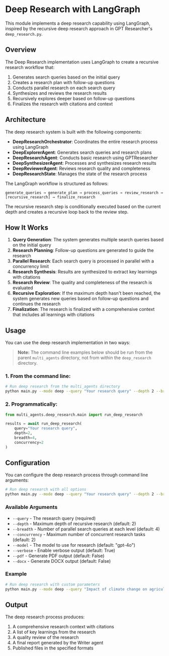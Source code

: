 # Deep Research with LangGraph

This module implements a deep research capability using LangGraph, inspired by the recursive deep research approach in GPT Researcher's `deep_research.py`.

## Overview

The Deep Research implementation uses LangGraph to create a recursive research workflow that:

1. Generates search queries based on the initial query
2. Creates a research plan with follow-up questions
3. Conducts parallel research on each search query
4. Synthesizes and reviews the research results
5. Recursively explores deeper based on follow-up questions
6. Finalizes the research with citations and context

## Architecture

The deep research system is built with the following components:

- **DeepResearchOrchestrator**: Coordinates the entire research process using LangGraph
- **DeepExplorerAgent**: Generates search queries and research plans
- **DeepResearchAgent**: Conducts basic research using GPTResearcher
- **DeepSynthesizerAgent**: Processes and synthesizes research results
- **DeepReviewerAgent**: Reviews research quality and completeness
- **DeepResearchState**: Manages the state of the research process

The LangGraph workflow is structured as follows:

```
generate_queries → generate_plan → process_queries → review_research → [recursive_research] → finalize_research
```

The recursive research step is conditionally executed based on the current depth and creates a recursive loop back to the review step.

## How It Works

1. **Query Generation**: The system generates multiple search queries based on the initial query
2. **Research Planning**: Follow-up questions are generated to guide the research
3. **Parallel Research**: Each search query is processed in parallel with a concurrency limit
4. **Research Synthesis**: Results are synthesized to extract key learnings with citations
5. **Research Review**: The quality and completeness of the research is evaluated
6. **Recursive Exploration**: If the maximum depth hasn't been reached, the system generates new queries based on follow-up questions and continues the research
7. **Finalization**: The research is finalized with a comprehensive context that includes all learnings with citations

## Usage

You can use the deep research implementation in two ways:

> **Note:** The command line examples below should be run from the parent `multi_agents` directory, not from within the `deep_research` directory.

### 1. From the command line:

```bash
# Run deep research from the multi_agents directory
python main.py --mode deep --query "Your research query" --depth 2 --breadth 4
```

### 2. Programmatically:

```python
from multi_agents.deep_research.main import run_deep_research

results = await run_deep_research(
    query="Your research query",
    depth=2,
    breadth=4,
    concurrency=2
)
```

## Configuration

You can configure the deep research process through command line arguments:

```bash
# Run deep research with all options
python main.py --mode deep --query "Your research query" --depth 2 --breadth 4 --concurrency 2 --model "gpt-4o" --verbose --pdf --docx
```

### Available Arguments
- `--query` - The research query (required)
- `--depth` - Maximum depth of recursive research (default: 2)
- `--breadth` - Number of parallel search queries at each level (default: 4)
- `--concurrency` - Maximum number of concurrent research tasks (default: 2)
- `--model` - The model to use for research (default: "gpt-4o")
- `--verbose` - Enable verbose output (default: True)
- `--pdf` - Generate PDF output (default: False)
- `--docx` - Generate DOCX output (default: False)

### Example
```bash
# Run deep research with custom parameters
python main.py --mode deep --query "Impact of climate change on agriculture" --depth 3 --breadth 5 --concurrency 3 --pdf --docx
```

## Output

The deep research process produces:

1. A comprehensive research context with citations
2. A list of key learnings from the research
3. A quality review of the research
4. A final report generated by the Writer agent
5. Published files in the specified formats 